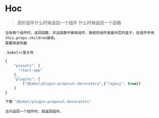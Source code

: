# Hoc

>高阶组件什么时候返回一个组件 什么时候返回一个函数

```
当有两个组件时，返回函数，并且函数中接收组件，接收的组件是最外层的盒子，在组件中用this.props.children接收。
需要用装饰器

.babelrc里头写
```
```js
{
	"presets": [
      "react-app"
    ],
 	"plugins": [
 		["@babel/plugin-proposal-decorators",{"legacy": true}]
	]
}

下载 "@babel/plugin-proposal-decorators"
```
```
当只返回一个组件时，就返回组件。


```